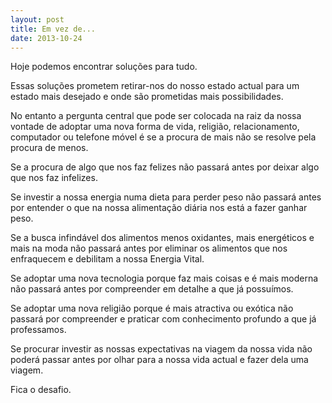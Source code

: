 ```yaml
---
layout: post
title: Em vez de...
date: 2013-10-24 
---
```

Hoje podemos encontrar soluções para tudo. 

Essas soluções prometem retirar-nos do nosso estado actual para um estado mais desejado e onde são prometidas mais possibilidades.

No entanto a pergunta central que pode ser colocada na raiz da nossa vontade de adoptar uma nova forma de vida, religião, relacionamento, computador ou telefone móvel é se a procura de mais não se resolve pela procura de menos.

Se a procura de algo que nos faz felizes não passará antes por deixar algo que nos faz infelizes.

Se investir a nossa energia numa dieta para perder peso não passará antes por entender o que na nossa alimentação diária nos está a fazer ganhar peso. 

Se a busca infindável dos alimentos menos oxidantes, mais energéticos e mais na moda não passará antes por eliminar os alimentos que nos enfraquecem e debilitam a nossa Energia Vital.

Se adoptar uma nova tecnologia porque faz mais coisas e é mais moderna não passará antes por compreender em detalhe a que já possuímos.

Se adoptar uma nova religião porque é mais atractiva ou exótica não passará por compreender e praticar com conhecimento profundo a que já professamos. 

Se procurar investir as nossas expectativas na viagem da nossa vida não poderá passar antes por olhar para a nossa vida actual e fazer dela uma viagem.  

Fica o desafio.	